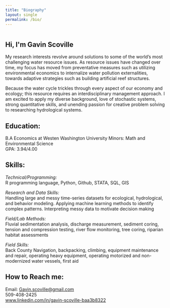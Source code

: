 ```yaml
---
title: "Biography"
layout: single
permalink: /bio/
---
```

<img src="{{ site.baseurl }}/assets/images/bwgavin.JPG" alt="" class = "full" >

## Hi, I'm Gavin Scoville
My research interests revolve around solutions to some of the world’s most challenging water resource issues. As resource issues have changed over time, my focus has moved from preventative measures such as utilizing environmental economics to internalize water pollution externalities, towards adaptive strategies such as building artificial reef structures. 

Because the water cycle trickles through every aspect of our economy and ecology; this resource requires an interdisciplinary management approach. I am excited to apply my diverse background, love of stochastic systems, strong quantitative skills, and unending passion for creative problem solving to researching hydrological systems.

## Education: 
B.A Economics at Westen Washington University
Minors: Math and Environmental Science  
GPA: 3.94/4.00 

## Skills: 
*Technical/Programming:*    
    R programming language, Python, Github, STATA, SQL, GIS

*Research and Data Skills:*        
    Handling large and messy time-series datasets for ecological, hydrological, and behavior modeling. Applying machine learning methods to identify complex patterns. Interpreting messy data to motivate decision making

*Field/Lab Methods:*             
    Fluvial sedimentation analysis, discharge measurement, sediment coring, tension and compression testing, river flow monitoring, tree coring, riparian habitat assessments

*Field Skills:*     
    Back County Navigation, backpacking, climbing, equipment maintenance and repair, operating heavy equipment, operating motorized and non-modernized water vessels, first aid

## How to Reach me: 
Email: Gavin.scoville@gmail.com     
509-408-2425    
www.linkedin.com/in/gavin-scoville-baa3b8322

